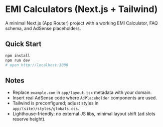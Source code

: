 # EMI Calculators (Next.js + Tailwind)

A minimal Next.js (App Router) project with a working EMI Calculator, FAQ schema, and AdSense placeholders.

## Quick Start

```bash
npm install
npm run dev
# open http://localhost:3000
```

## Notes
- Replace `example.com` in `app/layout.tsx` metadata with your domain.
- Insert real AdSense code where `AdPlaceholder` components are used.
- Tailwind is preconfigured; adjust styles in `app/(site)/styles/globals.css`.
- Lighthouse-friendly: no external JS libs, minimal layout shift (ad slots reserve height).

